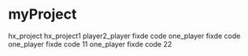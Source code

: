 # myProject
hx_project
hx_project1
player2_player fixde code
one_player fixde code
one_player fixde code 11
one_player fixde code 22